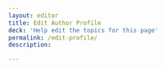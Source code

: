 ```yaml
---
layout: editor
title: Edit Author Profile
deck: 'Help edit the topics for this page'
permalink: /edit-profile/
description:

---
```

